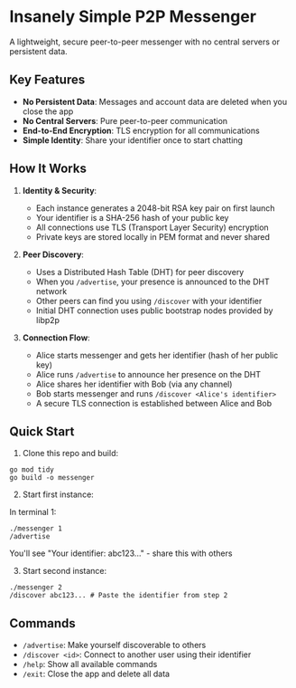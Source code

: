# Insanely Simple P2P Messenger

A lightweight, secure peer-to-peer messenger with no central servers or persistent data.

## Key Features

- **No Persistent Data**: Messages and account data are deleted when you close the app
- **No Central Servers**: Pure peer-to-peer communication
- **End-to-End Encryption**: TLS encryption for all communications
- **Simple Identity**: Share your identifier once to start chatting

## How It Works

1. **Identity & Security**:
   - Each instance generates a 2048-bit RSA key pair on first launch
   - Your identifier is a SHA-256 hash of your public key
   - All connections use TLS (Transport Layer Security) encryption
   - Private keys are stored locally in PEM format and never shared

2. **Peer Discovery**:
   - Uses a Distributed Hash Table (DHT) for peer discovery
   - When you `/advertise`, your presence is announced to the DHT network
   - Other peers can find you using `/discover` with your identifier
   - Initial DHT connection uses public bootstrap nodes provided by libp2p

3. **Connection Flow**:
   - Alice starts messenger and gets her identifier (hash of her public key)
   - Alice runs `/advertise` to announce her presence on the DHT
   - Alice shares her identifier with Bob (via any channel)
   - Bob starts messenger and runs `/discover <Alice's identifier>`
   - A secure TLS connection is established between Alice and Bob

## Quick Start

1. Clone this repo and build:
```
go mod tidy
go build -o messenger
```

2. Start first instance:

In terminal 1:
```
./messenger 1
/advertise
```
You'll see "Your identifier: abc123..." - share this with others

3. Start second instance:

```
./messenger 2
/discover abc123... # Paste the identifier from step 2
```

## Commands
- `/advertise`: Make yourself discoverable to others
- `/discover <id>`: Connect to another user using their identifier
- `/help`: Show all available commands
- `/exit`: Close the app and delete all data